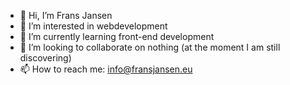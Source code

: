 - 👋 Hi, I’m Frans Jansen
- 👀 I’m interested in webdevelopment
- 🌱 I’m currently learning front-end development
- 💞️ I’m looking to collaborate on nothing (at the moment I am still discovering)
- 📫 How to reach me: info@fransjansen.eu

<!---
FSCJansen/FSCJansen is a ✨ special ✨ repository because its `README.md` (this file) appears on your GitHub profile.
You can click the Preview link to take a look at your changes.
--->
